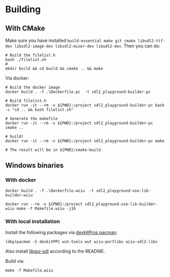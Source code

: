 # Building

## With CMake
Make sure you have installed `build-essential make git cmake libsdl2-ttf-dev libsdl2-image-dev libsdl2-mixer-dev libsdl2-dev`. Then you can do:
```
# Build the filelist.h
bash ./filelist.sh 
#
mkdir build && cd build && cmake .. && make
```

Via docker: 
```
# Build the docker image
docker build . -f .\Dockerfile.pc  -t sdl2_playground-builder-pc

# Build filelist.h
docker run -it --rm -v ${PWD}:/project sdl2_playground-builder-pc bash -c "cd .. && bash filelist.sh"

# Generate the makefile
docker run -it --rm -v ${PWD}:/project sdl2_playground-builder-pc cmake ..

# build!
docker run -it --rm -v ${PWD}:/project sdl2_playground-builder-pc make

# The result will be in ${PWD}/cmake-build
```

## Windows binaries

### With docker 

```
docker build . -f .\Dockerfile.wiiu  -t sdl2_playground-use-lib-builder-wiiu

docker run --rm -v ${PWD}:/project sdl2_playground-use-lib-builder-wiiu make -f Makefile.wiiu -j16
```

### With local installation

Install the following packages via [devkitPros pacman](https://devkitpro.org/wiki/devkitPro_pacman):
```
(dkp)pacman -S devkitPPC wut-tools wut wiiu-portlibs wiiu-sdl2-libs
```

Also install [libgui-sdl](https://github.com/Maschell/libgui-sdl) according to the README.

Build via:
```
make -f Makefile.wiiu
```
